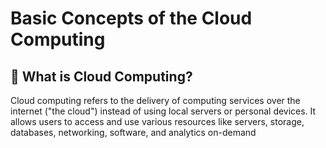 # Basic Concepts of the Cloud Computing

## 🧐 What is Cloud Computing?

Cloud computing refers to the delivery of computing services over the internet ("the cloud") instead of using local servers or personal devices. It allows users to access and use various resources like servers, storage, databases, networking, software, and analytics on-demand

